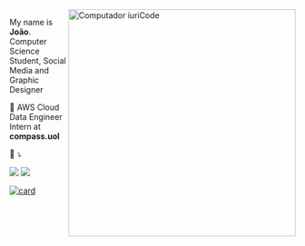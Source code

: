 <img src="https://raw.githubusercontent.com/MicaelliMedeiros/micaellimedeiros/master/image/computer-illustration.png" min-width="400px" max-width="400px" width="400px" align="right" alt="Computador iuriCode">

<p align="left"> 
  My name is <strong>João</strong>.<br>
  Computer Science Student, Social Media and Graphic Designer
  </p>

<p align="left">
  💼  AWS Cloud Data Engineer Intern at <strong>compass.uol</strong>
</p>

<p align="left">
  💌 ⤵️
</p>

<p align="left">
  
  <a href="mailto:jvmbworks@gmail.com" alt="Gmail">
  <img src="https://img.shields.io/badge/Gmail-D14836?style=for-the-badge&logo=gmail&logoColor=white"/></a>

  <a href="https://www.linkedin.com/in/jo%C3%A3o-v%C3%ADtor-monteiro-benchimol-531a35216/" alt="Linkedin">
  <img src="https://img.shields.io/badge/LinkedIn-0077B5?style=for-the-badge&logo=linkedin&logoColor=white"/></a>

<!--<a href="#" alt="WhatsApp">
  <img src="https://img.shields.io/badge/-WhatsApp-25d366?style=flat-square&labelColor=25d366&logo=whatsapp&logoColor=white&link=API-DO-SEU-WHATSAPP"/></a> -->

[![card](https://github-readme-stats.vercel.app/api?username=jvftw&theme=tokyonight&show_icons=true)](https://github.com/jvftw/github-readme-stats)
